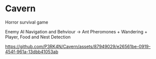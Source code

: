 # Cavern
 
Horror survival game

Enemy AI Navigation and Behviour -> Ant Pheromones + Wandering + Player, Food and Nest Detection

https://github.com/P3RK4N/Cavern/assets/87949029/e26561be-0919-454f-961a-13dbb41053ab

